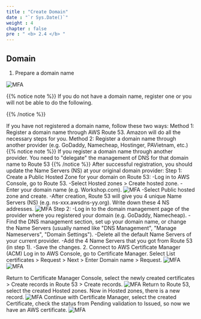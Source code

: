 ```yaml
---
title : "Create Domain"
date : "`r Sys.Date()`"
weight : 4
chapter : false
pre : " <b> 2.4 </b> "
---
```


## Domain
1. Prepare a domain name

![MFA](/images/images/5/imageroute1.png?featherlight=false&width=90pc)

{{% notice note %}}
If you do not have a domain name, register one or you will not be able to do the following.

{{% /notice %}}

If you have not registered a domain name, follow these two ways:
Method 1: Register a domain name through AWS Route 53. Amazon will do all the necessary steps for you.
Method 2: Register a domain name through another provider (e.g. GoDaddy, Namecheap, Hostinger, PAVietnam, etc.)
{{% notice note %}}
If you register a domain name through another provider. You need to "delegate" the management of DNS for that domain name to Route 53
{{% /notice %}}
After successful registration, you should update the Name Servers (NS) at your original domain provider:
Step 1: Create a Public Hosted Zone for your domain on Route 53:
-Log in to AWS Console, go to Route 53.
-Select Hosted zones > Create hosted zone.
-Enter your domain name (e.g. Workshop.com).
![MFA](/images/images/5/Domain3.png?featherlight=false&width=90pc)
-Select Public hosted zone and create.
-After creation, Route 53 will give you 4 unique Name Servers (NS) (e.g. ns-xxx.awsdns-yy.org). Write down these 4 NS addresses.
![MFA](/images/images/5/Domain4.png?featherlight=false&width=90pc)
Step 2:
-Log in to the domain management page of the provider where you registered your domain (e.g. GoDaddy, Namecheap).
-Find the DNS management section, set up your domain name, or change the Name Servers (usually named like "DNS Management", "Manage Nameservers", "Domain Settings").
-Delete all the default Name Servers of your current provider.
-Add the 4 Name Servers that you got from Route 53 (in step 1).
-Save the changes.
2. Connect to AWS Certificate Manager (ACM)
Log in to AWS Console, go to Certificate Manager.
Select List certificates > Request > Next > Enter Domain name > Request.
![MFA](/images/images/5/Domain5.png?featherlight=false&width=90pc)
![MFA](/images/5/Domain6.png?featherlight=false&width=90pc)

Return to Certificate Manager Console, select the newly created certificates > Create records in Route 53 > Create records.
![MFA](/images/images/5/Domain7.png?featherlight=false&width=90pc)
Return to Route 53, select the created Hosted zones. Now in Hosted zones, there is a new record.
![MFA](/images/images/5/Domain8.png?featherlight=false&width=90pc)
Continue with Certificate Manager, select the created Certificate, check the status from Pending validation
to Issued, so now we have an AWS certificate.
![MFA](/images/images/5/Domain9.png?featherlight=false&width=90pc)